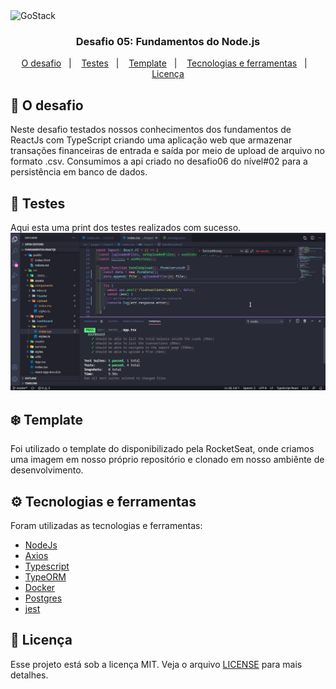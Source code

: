 <img alt="GoStack" src="https://storage.googleapis.com/golden-wind/bootcamp-gostack/header-desafios-new.png" />

<h3 align="center">
  Desafio 05: Fundamentos do Node.js
</h3>

<p align="center">
  <a href="#rocket-o-desafio">O desafio</a>&nbsp;&nbsp;&nbsp;|&nbsp;&nbsp;&nbsp;
  <a href="#hammer-testes">Testes</a>&nbsp;&nbsp;&nbsp;|&nbsp;&nbsp;&nbsp;
  <a href="#snowflake-template">Template</a>&nbsp;&nbsp;&nbsp;|&nbsp;&nbsp;&nbsp;
  <a href="#gear-tecnologias-e-ferramentas">Tecnologias e ferramentas</a>&nbsp;&nbsp;&nbsp;|&nbsp;&nbsp;&nbsp;
  <a href="#memo-licença">Licença</a>
</p>

## :rocket: O desafio

Neste desafio testados nossos conhecimentos dos fundamentos de ReactJs com TypeScript criando uma aplicação web que armazenar transações financeiras de entrada e saída por meio de upload de arquivo no formato .csv. Consumimos a api criado no desafio06 do nível#02 para a persistência em banco de dados.

## :hammer: Testes

Aqui esta uma print dos testes realizados com sucesso.
<img alt="GoStack" src="./print_tests.png" />

## :snowflake: Template

Foi utilizado o template do disponibilizado pela RocketSeat, onde criamos uma imagem em nosso próprio repositório e clonado em nosso ambiênte de desenvolvimento.

## :gear: Tecnologias e ferramentas

Foram utilizadas as tecnologias e ferramentas:
* [NodeJs](https://nodejs.org/)
* [Axios](https://github.com/axios/axios/)
* [Typescript](https://www.typescriptlang.org/)
* [TypeORM](https://typeorm.io/#/)
* [Docker](https://www.docker.com/)
* [Postgres](https://www.postgresql.org/)
* [jest](https://www.npmjs.com/package/jest)


## :memo: Licença

Esse projeto está sob a licença MIT. Veja o arquivo [LICENSE](LICENSE.md) para mais detalhes.

